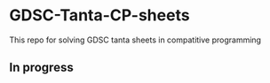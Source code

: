# GDSC-Tanta-CP-sheets
This repo for solving GDSC tanta sheets in compatitive programming
## In progress
